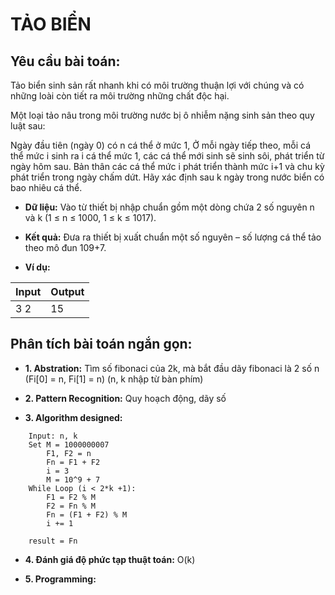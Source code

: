 # TẢO BIỂN

## Yêu cầu bài toán:
Tảo biển sinh sản rất nhanh khi có môi trường thuận lợi với chúng và có những loài còn tiết ra môi trường những chất độc hại.

Một loại tảo nâu trong môi trường nước bị ô nhiễm nặng sinh sản theo quy luật sau:

Ngày đầu tiên (ngày 0) có n cá thể ở mức 1,
Ở mỗi ngày tiếp theo, mỗi cá thể mức i sinh ra i cá thể mức 1, các cá thể mới sinh sẽ sinh sôi, phát triển từ ngày hôm sau.
Bản thân các cá thể mức i phát triển thành mức i+1 và chu kỳ phát triển trong ngày chấm dứt.
Hãy xác định sau k ngày trong nước biển có bao nhiêu cá thể.

* **Dữ liệu:** Vào từ thiết bị nhập chuẩn gồm một dòng chứa 2 số nguyên n và k (1 ≤ n ≤ 1000, 1 ≤ k ≤ 1017).

* **Kết quả:** Đưa ra thiết bị xuất chuẩn một số nguyên – số lượng cá thể  tảo theo mô đun 109+7.

* **Ví dụ:**

| Input | Output |
|-------|--------|
| 3 2   | 15     |

## Phân tích bài toán ngắn gọn:
* **1. Abstration:** 
Tìm số fibonaci của 2k, mà bắt đầu dãy fibonaci là 2 số n (Fi[0] = n, Fi[1] = n) (n, k nhập từ bàn phím)

* **2. Pattern Recognition:** 
Quy hoạch động, dãy số 

* **3. Algorithm designed:** 

```[python3]
    Input: n, k
    Set M = 1000000007
        F1, F2 = n
        Fn = F1 + F2
        i = 3
        M = 10^9 + 7
    While Loop (i < 2*k +1):
        F1 = F2 % M
        F2 = Fn % M
        Fn = (F1 + F2) % M
        i += 1 

    result = Fn
```

* **4. Đánh giá độ phức tạp thuật toán:** 
O(k)

* **5. Programming:**
